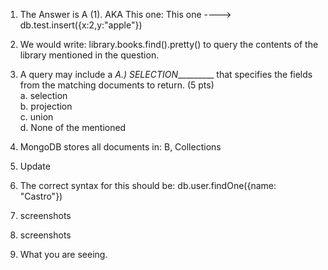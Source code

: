 1.  The Answer is A (1).  AKA This one:
This one ---->   db.test.insert({x:2,y:"apple"})  

2.  We would write:  library.books.find().pretty()
    to query the contents of the library mentioned in the question.



 
3. A query may include a _A.) SELECTION__________ that specifies the fields from the matching documents to return. (5 pts)  
    a. selection  
    b. projection  
    c. union  
    d. None of the mentioned  

4. MongoDB stores all documents in: B, Collections



5.   Update

 6.  The correct syntax for this should be:
      db.user.findOne({name: "Castro"})

7.  screenshots
8.  screenshots

10. What you are seeing.


      
